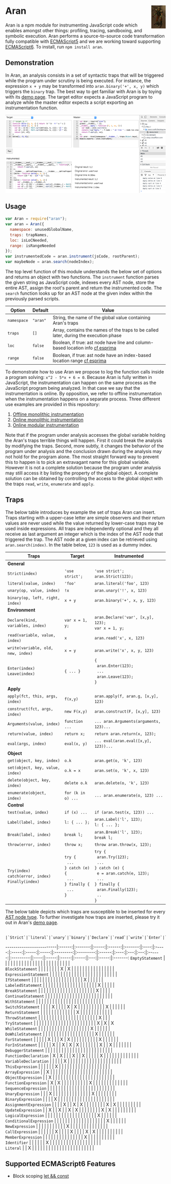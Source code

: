 # Aran <img src="readme/aran.png" align="right" alt="aran-logo" title="Aran Linvail"/>

Aran is a npm module for instrumenting JavaScript code which enables amongst other things: profiling, tracing, sandboxing, and symbolic execution.
Aran performs a source-to-source code transformation fully compatible with [ECMAScript5](http://www.ecma-international.org/ecma-262/5.1/) and we are working toward supporting [ECMAScript6](http://www.ecma-international.org/ecma-262/6.0/).
To install, run `npm install aran`.

## Demonstration

In Aran, an analysis consists in a set of syntactic traps that will be triggered while the program under scrutiny is being executed.
For instance, the expression `x + y` may be transformed into `aran.binary('+', x, y)` which triggers the `binary` trap.
The best way to get familiar with Aran is by toying with its [demo page](http://rawgit.com/lachrist/aran/master/glitterdust/demo.html).
The target editor expects a JavaScript program to analyze while the master editor expects a script exporting an instrumentation function.

<img src="readme/demo.png" align="center" alt="demo-screenshot" title="Aran's demonstration page"/>

## Usage

```javascript
var Aran = require("aran");
var aran = Aran({
  namespace: unusedGlobalName,
  traps: trapNames,
  loc: isLoCNeeded,
  range: isRangeNeeded
});
var instrumentedCode = aran.instrument(jsCode, rootParent);
var maybeNode = aran.search(nodeIndex);
```

The top level function of this module understands the below set of options and returns an object with two functions.
The `instrument` function parses the given string as JavaScript code, indexes every AST node, store the entire AST, assign the root's parent and return the instrumented code.
The `search` function looks up for an AST node at the given index within the previously parsed scripts.

 Option     | Default  | Value
------------|----------|---------------------------------------------------------------------------------------------------------------------
`namespace` | `"aran"` | String, the name of the global value containing Aran's traps
`traps`     | `[]`     | Array, contains the names of the traps to be called later, during the execution phase
`loc`       | `false`  | Boolean, if true: ast node have line and column-based location info [cf esprima](http://esprima.org/doc/index.html)
`range`     | `false`  | Boolean, if true: ast node have an index-based location range [cf esprima](http://esprima.org/doc/index.html)

To demonstrate how to use Aran we propose to log the function calls inside a program solving: `x^2 - 5*x + 6 = 0`.
Because Aran is fully written in JavaScript, the instrumentation can happen on the same process as the JavaScript program being analyzed.
In that case we say that the instrumentation is online.
By opposition, we refer to offline instrumentation when the instrumentation happens on a separate process.
Three different use examples are provided in this repository:

1. [Offline monolithic instrumentation](usage/offline-monolithic)
2. [Online monolithic instrumentation](usage/online-monolithic)
3. [Online modular instrumentation](usage/online-modular)

Note that if the program under analysis accesses the global variable holding the Aran's traps terrible things will happen.
First it could break the analysis by modifying the traps. 
Second, more subtly, it changes the behavior of the program under analysis and the conclusion drawn during the analysis may not hold for the program alone.
The most straight forward way to prevent this to happen is to pick an extravagant name for this global variable.
However it is not a complete solution because the program under analysis may still access it by listing the property of the global object.
A complete solution can be obtained by controlling the access to the global object with the traps `read`, `write`, `enumerate` and `apply`.

## Traps

The below table introduces by example the set of traps Aran can insert.
Traps starting with a upper-case letter are simple observers and their return values are never used while the value returned by lower-case traps may be used inside expressions.
All traps are independently optional and they all receive as last argument an integer which is the index of the AST node that triggered the trap.
The AST node at a given index can be retrieved using `aran.search(index)`.
In the table below, `123` is used as a dummy index.

 Traps                              | Target              | Instrumented
------------------------------------|---------------------|-------------------------------------------------------
**General**                         |                     |
`Strict(index)`                     | `'use strict';`     | `'use strict';`<br>`aran.Strict(123);`
`literal(value, index)`             | `'foo'`             | `aran.literal('foo', 123)`
`unary(op, value, index)`           | `!x`                | `aran.unary('!', x, 123)`
`binary(op, left, right, index)`    | `x + y`             | `aran.binary('+', x, y, 123)`
**Environment**                     |                     |
`Declare(kind, variables, index)`   | `var x = 1, y;`     | `aran.Declare('var', [x,y], 123);`<br>`var x = 1, y;`
`read(variable, value, index)`      | `x`                 | `aran.read('x', x, 123)` |
`write(variable, old, new, index)`  | `x = y`             | `aran.write('x', x, y, 123)`
`Enter(index)`<br>`Leave(index)`    | `{ ... }`           | `{`<br>&nbsp;&nbsp;`aran.Enter(123);`<br>&nbsp;&nbsp;`...`<br>&nbsp;&nbsp;`aran.Leave(123);`<br>`}`
**Apply**                           |                     |
`apply(fct, this, args, index)`     | `f(x,y)`            | `aran.apply(f, aran.g, [x,y], 123)`
`construct(fct, args, index)`       | `new F(x,y)`        | `aran.construct(F, [x,y], 123)`
`Arguments(value, index)`           | `function ...`      | `... aran.Arguments(arguments, 123)... `
`return(value, index)`              | `return x;`         | `return aran.return(x, 123);`
`eval(args, index)`                 | `eval(x, y)`        | `... eval(aran.eval([x,y], 123))... `
**Object**                          |                     |
`get(object, key, index)`           | `o.k`               | `aran.get(o, 'k', 123)` 
`set(object, key, value, index)`    | `o.k = x`           | `aran.set(o, 'k', x, 123)`
`delete(object, key, index)`        | `delete o.k`        | `aran.delete(o, 'k', 123)`
`enumerate(object, index)`          | `for (k in o) ...`  | `... aran.enumerate(o, 123) ...`
**Control**                         |                     |
`test(value, index)`                | `if (x) ...`        | `if (aran.test(x, 123)) ...`
`Label(label, index)`               | `l: { ... };`       | `aran.Label('l', 123);`<br>`l: { ... };`
`Break(label, index)`               | `break l;`          | `aran.Break('l', 123);`<br>`break l;`
`throw(error, index)`               | `throw x;`          | `throw aran.throw(x, 123);`
`Try(index)`<br>`catch(error, index)`<br>`Finally(index)` | `try {`<br>&nbsp;&nbsp;`...`<br>`} catch (e) {`<br>&nbsp;&nbsp;`...`<br>`} finally {`<br>&nbsp;&nbsp;`...`<br>`}` | `try { `<br>&nbsp;&nbsp;`aran.Try(123);`<br>&nbsp;&nbsp;`...`<br>`} catch (e) {`<br>&nbsp;&nbsp;`e = aran.catch(e, 123);`<br>&nbsp;&nbsp;`...`<br>`} finally {`<br>&nbsp;&nbsp;`aran.Finally(123);`<br>&nbsp;&nbsp;`..`<br>`}`

The below table depicts which traps are susceptible to be inserted for every [AST node type](https://developer.mozilla.org/en-US/docs/Mozilla/Projects/SpiderMonkey/Parser_API).
To further investigate how traps are inserted, please try it out in Aran's [demo page](http://rawgit.com/lachrist/aran/master/glitterdust/demo.html).

                         |`Strict`|`literal`|`unary`|`binary`|`Declare`|`read`|`write`|`Enter`|`Leave`|`apply`|`construct`|`Arguments`|`return`|`eval`|`get`|`set`|`delete`|`enumerate`|`test`|`Label`|`Break`|`throw`|`Try`|`catch`|`Finally`
-------------------------|:------:|:-------:|:-----:|:------:|:-------:|:----:|:-----:|:-----:|:-----:|:-----:|:---------:|:---------:|:------:|:----:|:---:|:---:|:------:|:---------:|:----:|:-----:|:-----:|:-----:|:---:|:-----:|:-------:
`EmptyStatement`         |        |         |       |        |         |      |       |       |       |       |           |           |        |      |     |     |        |           |      |       |       |       |     |       |         
`BlockStatement`         |        |         |       |        |         |      |       | X     | X     |       |           |           |        |      |     |     |        |           |      |       |       |       |     |       |         
`ExpressionStatement`    |        |         |       |        |         |      |       |       |       |       |           |           |        |      |     |     |        |           |      |       |       |       |     |       |         
`IfStatement`            |        |         |       |        |         |      |       |       |       |       |           |           |        |      |     |     |        |           | X    |       |       |       |     |       |         
`LabeledStatement`       |        |         |       |        |         |      |       |       |       |       |           |           |        |      |     |     |        |           |      | X     |       |       |     |       |         
`BreakStatement`         |        |         |       |        |         |      |       |       |       |       |           |           |        |      |     |     |        |           |      |       | X     |       |     |       |         
`ContinueStatement`      |        |         |       |        |         |      |       |       |       |       |           |           |        |      |     |     |        |           |      |       |       |       |     |       |         
`WithStatement`          |        |         |       |        |         |      |       |       |       |       |           |           |        |      |     |     |        |           |      |       |       |       |     |       |         
`SwitchStatement`        |        |         |       | X      |         |      |       | X     | X     |       |           |           |        |      |     |     |        |           | X    |       |       |       |     |       |         
`ReturnStatement`        |        |         |       |        |         |      |       |       |       |       |           |           | X      |      |     |     |        |           |      |       |       |       |     |       |         
`ThrowStatement`         |        |         |       |        |         |      |       |       |       |       |           |           |        |      |     |     |        |           |      |       |       | X     |     |       |         
`TryStatement`           |        |         |       |        |         |      |       |       |       |       |           |           |        |      |     |     |        |           |      |       |       |       | X   | X     | X       
`WhileStatement`         |        |         |       |        |         |      |       |       |       |       |           |           |        |      |     |     |        |           | X    |       |       |       |     |       |         
`DoWhileStatement`       |        |         |       |        |         |      |       |       |       |       |           |           |        |      |     |     |        |           | X    |       |       |       |     |       |         
`ForStatement`           |        |         |       |        | X       |      |       | X     | X     |       |           |           |        |      |     |     |        |           | X    |       |       |       |     |       |         
`ForInStatement`         |        |         |       |        | X       |      | X     | X     | X     |       |           |           |        |      |     | X   |        | X         |      |       |       |       |     |       |         
`DebuggerStatement`      |        |         |       |        |         |      |       |       |       |       |           |           |        |      |     |     |        |           |      |       |       |       |     |       |         
`FunctionDeclaration`    | X      | X       |       |        | X       |      | X     |       |       |       |           | X         |        |      |     |     |        |           |      |       |       |       |     |       |         
`VariableDeclaration`    |        |         |       |        | X       |      |       |       |       |       |           |           |        |      |     |     |        |           |      |       |       |       |     |       |         
`ThisExpression`         |        |         |       |        |         | X    |       |       |       |       |           |           |        |      |     |     |        |           |      |       |       |       |     |       |         
`ArrayExpression`        |        | X       |       |        |         |      |       |       |       |       |           |           |        |      |     |     |        |           |      |       |       |       |     |       |         
`ObjectExpression`       |        | X       |       |        |         |      |       |       |       |       |           |           |        |      |     |     |        |           |      |       |       |       |     |       |         
`FunctionExpression`     | X      | X       |       |        |         |      |       |       |       |       |           | X         |        |      |     |     |        |           |      |       |       |       |     |       |         
`SequenceExpression`     |        |         |       |        |         |      |       |       |       |       |           |           |        |      |     |     |        |           |      |       |       |       |     |       |         
`UnaryExpression`        |        |         | X     |        |         |      |       |       |       |       |           |           |        |      |     |     | X      |           |      |       |       |       |     |       |         
`BinaryExpression`       |        |         |       | X      |         |      |       |       |       |       |           |           |        |      |     |     |        |           |      |       |       |       |     |       |         
`AssignmentExpression`   |        |         |       | X      |         | X    | X     |       |       |       |           |           |        |      | X   | X   |        |           |      |       |       |       |     |       |         
`UpdateExpression`       |        | X       |       | X      |         | X    | X     |       |       |       |           |           |        |      | X   | X   |        |           |      |       |       |       |     |       |         
`LogicalExpression`      |        |         |       |        |         |      |       |       |       |       |           |           |        |      |     |     |        |           | X    |       |       |       |     |       |         
`ConditionalExpression`  |        |         |       |        |         |      |       |       |       |       |           |           |        |      |     |     |        |           | X    |       |       |       |     |       |         
`NewExpression`          |        |         |       |        |         |      |       |       |       |       | X         |           |        |      |     |     |        |           |      |       |       |       |     |       |         
`CallExpression`         |        |         |       |        |         | X    |       |       |       | X     |           |           |        | X    | X   |     |        |           |      |       |       |       |     |       |         
`MemberExpression`       |        |         |       |        |         |      |       |       |       |       |           |           |        |      | X   |     |        |           |      |       |       |       |     |       |         
`Identifier`             |        |         |       |        |         | X    |       |       |       |       |           |           |        |      |     |     |        |           |      |       |       |       |     |       |         
`Literal`                |        | X       |       |        |         |      |       |       |       |       |           |           |        |      |     |     |        |           |      |       |       |       |     |       |         

## Supported ECMAScript6 Features

* Block scoping [let && const](https://developer.mozilla.org/en/docs/Web/JavaScript/Reference/Statements/let)
